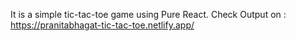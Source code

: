 It is a simple tic-tac-toe game using Pure React. Check Output on : https://pranitabhagat-tic-tac-toe.netlify.app/
